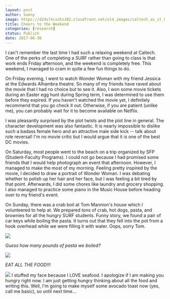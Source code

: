 ```yaml
---
layout: post
author: Sunny
image: https://d24slhcvzhzz82.cloudfront.net/old_images/caltech_as_it_happens/6a0105349b8251970b01bb09a93033970d.jpg
title: Cheers to the Weekend
categories: [research]
status: Publish
date: 2017-06-30
---
```



I can't remember the last time I had such a relaxing weekend at Caltech. One of the perks of completing a SURF rather than going to class is that work ends Friday afternoon, and the weekend is completely free. This weekend, I managed to cram in quite a few fun things to do.

On Friday evening, I went to watch Wonder Woman with my friend Jessica at the Edwards Alhambra theatre. So many of my friends have raved about the movie that I had no choice but to see it. Also, I won some movie tickets during an Easter egg hunt during Spring term, I was determined to use them before they expired. If you haven't watched the movie yet, I definitely recommend that you go check it out. Otherwise, if you are patient (unlike me), you can probably wait for it to become available on Netflix.

I was pleasantly surprised by the plot twists and the plot line in general. The character development was also fantastic. It is nearly impossible to dislike such a badass female hero and an attractive male side kick -- talk about role reversal! I'm no movie critic but I would argue that it is one of the best DC movies.

On Saturday, most people went to the beach on a trip organized by SFP (Student-Faculty Programs). I could not go because I had promised some friends that I would help photograph an event that afternoon. However, I managed to make the most of my morning. Feeling pretty inspired by the movie, I decided to draw a portrait of Wonder Woman. I was debating whether to polish up her hair and her face, but I was feeling a bit tired by that point. Afterwards, I did some chores like laundry and grocery shopping. I also managed to practice some piano in the Music House before heading over to my friend's event.

On Sunday, there was a crab boil at Tom Mannion's house which I volunteered to help at. We prepared tons of crab, hot dogs, pasta, and brownies for all the hungry SURF students. Funny story, we found a pair of car keys while boiling the pasta. It turns out that they fell into the pot from a hook overhead while we were filling it with water. Oops, sorry Tom.


![](https://d24slhcvzhzz82.cloudfront.net/old_images/caltech_as_it_happens/6a0105349b8251970b01bb09a9303e970d.jpg)

*Guess how many pounds of pasta we boiled?*


![](https://d24slhcvzhzz82.cloudfront.net/old_images/caltech_as_it_happens/6a0105349b8251970b01b7c9060224970b.jpg)

*EAT ALL THE FOOD!!!*

![](https://d24slhcvzhzz82.cloudfront.net/old_images/caltech_as_it_happens/6a0105349b8251970b01b8d29055d7970c.jpg)
I stuffed my face because I LOVE seafood. I apologize if I am making you hungry right now. I am just getting hungry thinking about all the food and writing this. Well, I'm going to make myself some avocado toast now (yes, call me basic), so until next time...

